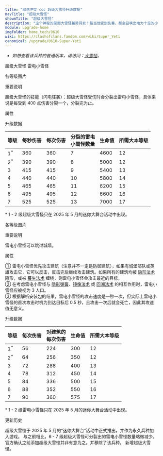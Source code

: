 ```yaml
---
title: "部落冲突 coc 超级大雪怪升级数据"
navTitle: "超级大雪怪"
shownTitle: "超级大雪怪"
description: "这个神秘的蒙面大雪怪蓄势待发！每当他受到伤害，都会召唤出电力十足的小雪怪，电击最近的建筑，引发毁灭性的连锁反应！"
module: upgrade-home
imgFolder: home_tech/0610
wiki: https://clashofclans.fandom.com/wiki/Super_Yeti
canonical: /upgrade/0610-Super-Yeti
---
```


- *如想查看该兵种的普通版本，请访问：[大雪怪](/upgrade/000d-Yeti)。*

<SwitchTabs contentClass="cp-unit-items" :stickyTabs="true" :pageTabs="true">
    <SwitchTab tabId="cp-unit-item-0" :activeTab="true">超级大雪怪</SwitchTab>
    <SwitchTab tabId="cp-unit-item-1">雷电小雪怪</SwitchTab>
</SwitchTabs>

<!-- ↓↓↓ 超级大雪怪 ↓↓↓ -->
<SwitchTabGroup id="cp-unit-item-0" class="cp-unit-items">
<UnitInfo :folder="$frontmatter.imgFolder" imgSrc="Super_Yeti_info.png" imgAlt="超级大雪怪"
    description="这个神秘的蒙面大雪怪蓄势待发！每当他受到伤害，都会召唤出电力十足的小雪怪，电击最近的建筑，引发毁灭性的连锁反应！" />

<SmallTitle>各等级图片</SmallTitle>

<Panel>
    <UnitImgGroup :folder="$frontmatter.imgFolder">
        <UnitImg imgTitle="所有等级" imgSrc="Super_Yeti1.png" />
    </UnitImgGroup>
</Panel>

<SmallTitle>重要说明</SmallTitle>

超级大雪怪的技能（闪电狂袭）：超级大雪怪受伤时会分裂出雷电小雪怪，具体来说是每受到 400 点伤害分裂一个，分裂完为止。

<SmallTitle>属性</SmallTitle>

<UnitProperties>
    <UnitProperty pKey="部队类型" pValue="地面近战单位" />
    <UnitProperty pKey="攻击偏好" pValue="无" />
    <UnitProperty pKey="伤害类型" pValue="单体伤害" />
    <UnitProperty pKey="攻击的目标" pValue="仅地面目标" />
    <UnitProperty pKey="占据人口" pValue="35" />
    <UnitProperty pKey="移动速度" pValue="1.5 格/秒" />
    <UnitProperty pKey="攻击速度" pValue="1 秒/次" />
    <UnitProperty pKey="攻击距离" pValue="0.8 格" />
    <UnitProperty pKey="最低大雪怪等级" pValue="3" />
    <UnitProperty pKey="最低大本等级" pValue="13" />
    <UnitProperty pKey="强化费用" pValue="2.5 万黑油" />
    <UnitProperty pKey="强化有效期" pValue="3 天" />
    <UnitProperty pKey="训练时间" pValue="无" trainingSystem="2025" />
    <UnitProperty pKey="捐赠费用" pValue="18,18,52500,Elixir" :isDonationCost="true" />
</UnitProperties>


<SmallTitle>升级数据</SmallTitle>

<UnitTable>

|     等级    | 每秒伤害 | 每次伤害 |分裂的雷电<br>小雪怪数量| 生命值 |所需大本等级|
|     ----    |   ---   |   ----  |          ---         |  ---- |    ----   |
|1<sup>*</sup>|   360   |   360   |           7          |  4600 |     12    |
|2<sup>*</sup>|   390   |   390   |           8          |  5000 |     12    |
|      3      |   415   |   415   |           9          |  5400 |     13    |
|      4      |   440   |   440   |          10          |  5800 |     14    |
|      5      |   465   |   465   |          11          |  6200 |     15    |
|      6      |   495   |   495   |          12          |  6600 |     16    |
|      7      |   525   |   525   |          13          |  7000 |     17    |
</UnitTable>

\* 1 - 2 级超级大雪怪只在 2025 年 5 月的迷你大舞台活动中出现。

</SwitchTabGroup>

<!-- ↓↓↓ 雷电小雪怪 ↓↓↓ -->
<SwitchTabGroup id="cp-unit-item-1" class="cp-unit-items">
<UnitInfo :folder="$frontmatter.imgFolder" imgSrc="Electromite_info.png" imgAlt="雷电小雪怪"
    description="超级大雪怪受伤时，这些带电的小家伙会立刻行动，电击最近的建筑，引发惊人的连锁反应！"
    :isSmallImg="true" />

<SmallTitle>各等级图片</SmallTitle>

<Panel>
    <UnitImgGroup :folder="$frontmatter.imgFolder">
        <UnitImg imgTitle="所有等级" imgSrc="Electromite1.png" />
    </UnitImgGroup>
</Panel>

<SmallTitle>重要说明</SmallTitle>

雷电小雪怪可以跳过城墙。

<SmallTitle>属性</SmallTitle>

<UnitProperties>
    <UnitProperty pKey="部队类型" pValue="地面辅助单位" />
    <UnitProperty pKey="攻击偏好" pValue="建筑 (4 倍伤害)<sup>①</sup>" />
    <UnitProperty pKey="伤害类型" pValue="链式伤害" />
    <UnitProperty pKey="连锁距离" pValue="未知" />
    <UnitProperty pKey="攻击的目标" pValue="地面和空中目标" />
    <UnitProperty pKey="目标数量" pValue="3" />
    <UnitProperty pKey="占据人口" pValue="3<sup>②</sup>" />
    <UnitProperty pKey="移动速度" pValue="3 格/秒" />
    <UnitProperty pKey="攻击时机" pValue="到达目标后 0.5 秒<sup>③</sup>" />
    <UnitProperty pKey="攻击距离" pValue="2.5 格" />
</UnitProperties>

① 雷电小雪怪优先攻击建筑（注意并不一定是防御建筑），如果有城堡部队或英雄攻击它，它可以反击，反击完后继续攻击建筑。如果所有的建筑均被 [隐形法术](/upgrade/0106-Invisibility-Spell) 隐形，或被 [蔓生法术](/upgrade/0185-Overgrowth-Spell) 缠绕，则雷电小雪怪会攻击最近的目标。<br>
② 在考虑雷电小雪怪与 [隐形弹簧](/upgrade/0381-Spring-Trap)、[镜像法术](/upgrade/0105-Clone-Spell) 或 [回溯法术](/upgrade/0107-Recall-Spell) 的相互作用时，雷电小雪怪应被视为 3 人口。<br>
③ 根据解析安装包的结果，雷电小雪怪的攻击速度是一秒一次，但实际上雷电小雪怪的首次攻击时机为到达目标后 0.5 秒，且攻击一次后就会死亡，因此其攻速值无意义。

<SmallTitle>升级数据</SmallTitle>

<UnitTable>

|     等级    | 每次伤害 | 对建筑的<br>每次伤害 | 生命值 |所需大本等级|
|     ----    |   ----  |         ---         |  ---  |    ----   |
|1<sup>*</sup>|    56   |         224         |  300  |     12    |
|2<sup>*</sup>|    64   |         256         |  350  |     12    |
|      3      |    72   |         288         |  400  |     13    |
|      4      |    78   |         312         |  450  |     14    |
|      5      |    84   |         336         |  500  |     15    |
|      6      |    88   |         352         |  550  |     16    |
|      7      |    90   |         360         |  575  |     17    |
</UnitTable>

\* 1 - 2 级雷电小雪怪只在 2025 年 5 月的迷你大舞台活动中出现。
</SwitchTabGroup>

<!-- ↓↓↓ 公共部分 ↓↓↓ -->
<SmallTitle>更新历史</SmallTitle>

<Timeline>
    <TimelineItem date="2025/05/12">
        <TimelineRow>超级大雪怪于 2025 年 5 月的“迷你大舞台”活动中正式推出，并作为永久兵种加入游戏。</TimelineRow>
        <TimelineRow>与之前相比，6 - 7 级超级大雪怪可分裂出的雷电小雪怪数量略微减少。</TimelineRow>
    </TimelineItem>
    <TimelineItem date="2025/03/27">
        <TimelineRow>官方确认之前添加超级大雪怪并非有意为之，并移除了该兵种。</TimelineRow>
    </TimelineItem>
    <TimelineItem date="2025/03/24">
        <TimelineRow>新增超级大雪怪。</TimelineRow>
    </TimelineItem>
    <TimelineItem :historyBottom="true" />
</Timeline>